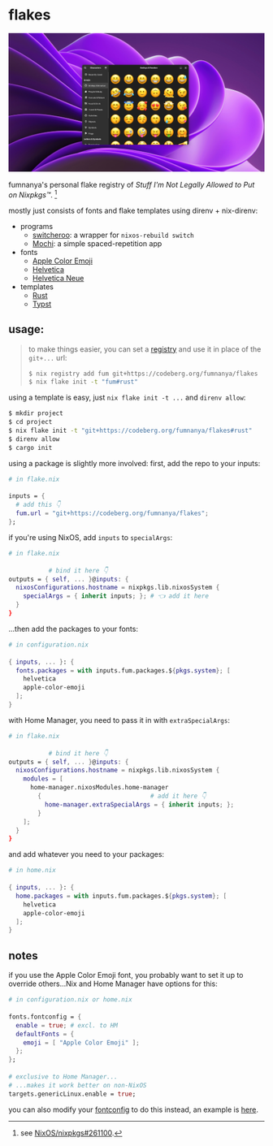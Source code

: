 # flakes

![feature image showing some emojis with the Apple Color Emoji font](feature.png)

fumnanya's personal flake registry of _Stuff I'm Not Legally Allowed to Put on Nixpkgs™_. [^1]

mostly just consists of fonts and flake templates using direnv + nix-direnv:

- programs
  - [switcheroo](./switcheroo.nix): a wrapper for `nixos-rebuild switch`
  - [Mochi](./mochi.nix): a simple spaced-repetition app
- fonts
  - [Apple Color Emoji](fonts/apple-color-emoji.nix)
  - [Helvetica](fonts/helvetica.nix)
  - [Helvetica Neue](fonts/helvetica-neue.nix)
- templates
  - [Rust](templates/rust/)
  - [Typst](templates/typst/)

## usage:

> to make things easier, you can set a [registry](https://nix.dev/manual/nix/2.24/command-ref/new-cli/nix3-registry) and use it in place of the `git+...` url: 
> ```sh
> $ nix registry add fum git+https://codeberg.org/fumnanya/flakes 
> $ nix flake init -t "fum#rust"
> ```

using a template is easy, just `nix flake init -t ...` and `direnv allow`:
```sh
$ mkdir project
$ cd project
$ nix flake init -t "git+https://codeberg.org/fumnanya/flakes#rust"
$ direnv allow
$ cargo init
```

using a package is slightly more involved: first, add the repo to your inputs:
```nix
# in flake.nix

inputs = {
  # add this 👇
  fum.url = "git+https://codeberg.org/fumnanya/flakes";
};
```

if you're using NixOS, add `inputs` to `specialArgs`:
```nix
# in flake.nix

           # bind it here 👇
outputs = { self, ... }@inputs: {
  nixosConfigurations.hostname = nixpkgs.lib.nixosSystem {
    specialArgs = { inherit inputs; }; # 👈 add it here
  }
}
```

...then add the packages to your fonts:
```nix
# in configuration.nix

{ inputs, ... }: {
  fonts.packages = with inputs.fum.packages.${pkgs.system}; [
    helvetica
    apple-color-emoji
  ];
}
```

with Home Manager, you need to pass it in with `extraSpecialArgs`:
```nix
# in flake.nix

           # bind it here 👇
outputs = { self, ... }@inputs: {
  nixosConfigurations.hostname = nixpkgs.lib.nixosSystem {
    modules = [
      home-manager.nixosModules.home-manager
        {                              # add it here 👇
          home-manager.extraSpecialArgs = { inherit inputs; };
        }
    ];
  }
}
```

and add whatever you need to your packages:

```nix
# in home.nix

{ inputs, ... }: {
  home.packages = with inputs.fum.packages.${pkgs.system}; [
    helvetica
    apple-color-emoji
  ];
}
```

## notes

if you use the Apple Color Emoji font, you probably want to set it up to override others...Nix and Home Manager have options for this:

```nix
# in configuration.nix or home.nix

fonts.fontconfig = {
  enable = true; # excl. to HM
  defaultFonts = {
    emoji = [ "Apple Color Emoji" ];
  };
};

# exclusive to Home Manager...
# ...makes it work better on non-NixOS
targets.genericLinux.enable = true;
```

you can also modify your [fontconfig](https://wiki.archlinux.org/title/Font_configuration#Fontconfig_configuration) to do this instead, an example is [here](https://aur.archlinux.org/cgit/aur.git/tree/75-apple-color-emoji.conf?h=ttf-apple-emoji).

[^1]: see [NixOS/nixpkgs#261100](https://github.com/NixOS/nixpkgs/issues/261100).
